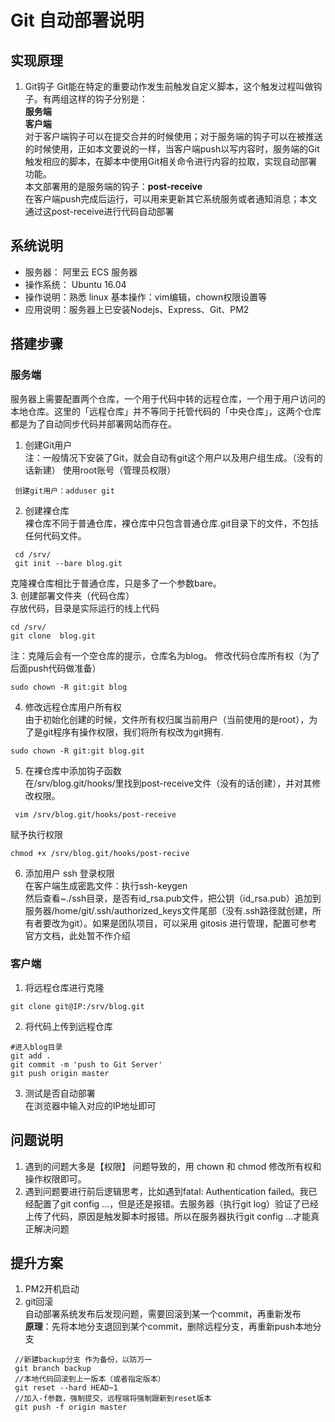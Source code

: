 # Git 自动部署说明
## 实现原理
1. Git钩子
Git能在特定的重要动作发生前触发自定义脚本，这个触发过程叫做钩子。有两组这样的钩子分别是：<br>
**服务端**<br>
**客户端**<br>
对于客户端钩子可以在提交合并的时候使用；对于服务端的钩子可以在被推送的时候使用，正如本文要说的一样，当客户端push以写内容时，服务端的Git触发相应的脚本，在脚本中使用Git相关命令进行内容的拉取，实现自动部署功能。<br>
本文部署用的是服务端的钩子：**post-receive**<br>
在客户端push完成后运行，可以用来更新其它系统服务或者通知消息；本文通过这post-receive进行代码自动部署<br>
## 系统说明
- 服务器： 阿里云 ECS 服务器
- 操作系统： Ubuntu 16.04
- 操作说明：熟悉 linux 基本操作：vim编辑，chown权限设置等
- 应用说明：服务器上已安装Nodejs、Express、Git、PM2
## 搭建步骤 
### 服务端
服务器上需要配置两个仓库，一个用于代码中转的远程仓库，一个用于用户访问的本地仓库。这里的「远程仓库」并不等同于托管代码的「中央仓库」，这两个仓库都是为了自动同步代码并部署网站而存在。
1. 创建Git用户<br>
注：一般情况下安装了Git，就会自动有git这个用户以及用户组生成。（没有的话新建）
使用root账号（管理员权限）<br>
```
 创建git用户：adduser git
```
2. 创建裸仓库<br>
裸仓库不同于普通仓库，裸仓库中只包含普通仓库.git目录下的文件，不包括任何代码文件。<br>
```
 cd /srv/  
 git init --bare blog.git
```
克隆裸仓库相比于普通仓库，只是多了一个参数bare。<br>
3. 创建部署文件夹（代码仓库）<br>
存放代码，目录是实际运行的线上代码<br>
```
cd /srv/  
git clone  blog.git
```
注：克隆后会有一个空仓库的提示，仓库名为blog。
修改代码仓库所有权（为了后面push代码做准备）<br>
```
sudo chown -R git:git blog
```
4. 修改远程仓库用户所有权<br>
由于初始化创建的时候，文件所有权归属当前用户（当前使用的是root），为了是git程序有操作权限，我们将所有权改为git拥有.<br>
```
sudo chown -R git:git blog.git
```
5. 在裸仓库中添加钩子函数<br>
在/srv/blog.git/hooks/里找到post-receive文件（没有的话创建），并对其修改权限。<br>
```
 vim /srv/blog.git/hooks/post-receive
```
赋予执行权限<br>
```
chmod +x /srv/blog.git/hooks/post-recive
```
6. 添加用户 ssh 登录权限<br>
在客户端生成密匙文件：执行ssh-keygen<br>
然后查看~./ssh目录，是否有id_rsa.pub文件，把公钥（id_rsa.pub）追加到服务器/home/git/.ssh/authorized_keys文件尾部（没有.ssh路径就创建，所有者要改为git）。如果是团队项目，可以采用 gitosis 进行管理，配置可参考官方文档，此处暂不作介绍<br>
### 客户端
1. 将远程仓库进行克隆<br>
```
git clone git@IP:/srv/blog.git
```
2. 将代码上传到远程仓库<br>
```
#进入blog目录
git add .
git commit -m 'push to Git Server'
git push origin master
```
3. 测试是否自动部署<br>
在浏览器中输入对应的IP地址即可<br>
## 问题说明
1. 遇到的问题大多是【权限】 问题导致的，用 chown 和 chmod 修改所有权和操作权限即可。<br>
2. 遇到问题要进行前后逻辑思考，比如遇到fatal: Authentication failed。我已经配置了git config …，但是还是报错。去服务器（执行git log）验证了已经上传了代码，原因是触发脚本时报错。所以在服务器执行git config …才能真正解决问题<br>
## 提升方案
1. PM2开机启动<br>
2. git回滚<br>
自动部署系统发布后发现问题，需要回滚到某一个commit，再重新发布<br>
**原理**：先将本地分支退回到某个commit，删除远程分支，再重新push本地分支<br>
```
 //新建backup分支 作为备份，以防万一
 git branch backup 
 //本地代码回滚到上一版本（或者指定版本）
 git reset --hard HEAD~1
 //加入-f参数，强制提交，远程端将强制跟新到reset版本
 git push -f origin master 
```